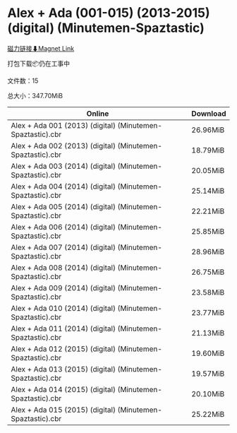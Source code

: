 # Alex + Ada (001-015) (2013-2015) (digital) (Minutemen-Spaztastic)

[磁力链接⬇Magnet Link](magnet:?xt=urn:btih:c619135db622bfba150402686f9049f53ecacd3c&dn=Alex%20%2B%20Ada%20%28001-015%29%20%282013-2015%29%20%28digital%29%20%28Minutemen-Spaztastic%29)

打包下载📦仍在工事中

文件数：15

总大小：347.70MiB

Online | Download
--- | ---
Alex + Ada 001 (2013) (digital) (Minutemen-Spaztastic).cbr | 26.96MiB
Alex + Ada 002 (2013) (digital) (Minutemen-Spaztastic).cbr | 18.79MiB
Alex + Ada 003 (2014) (digital) (Minutemen-Spaztastic).cbr | 20.05MiB
Alex + Ada 004 (2014) (digital) (Minutemen-Spaztastic).cbr | 25.14MiB
Alex + Ada 005 (2014) (digital) (Minutemen-Spaztastic).cbr | 22.21MiB
Alex + Ada 006 (2014) (digital) (Minutemen-Spaztastic).cbr | 25.85MiB
Alex + Ada 007 (2014) (digital) (Minutemen-Spaztastic).cbr | 28.96MiB
Alex + Ada 008 (2014) (digital) (Minutemen-Spaztastic).cbr | 26.75MiB
Alex + Ada 009 (2014) (digital) (Minutemen-Spaztastic).cbr | 23.58MiB
Alex + Ada 010 (2014) (digital) (Minutemen-Spaztastic).cbr | 23.77MiB
Alex + Ada 011 (2014) (digital) (Minutemen-Spaztastic).cbr | 21.13MiB
Alex + Ada 012 (2015) (digital) (Minutemen-Spaztastic).cbr | 19.60MiB
Alex + Ada 013 (2015) (digital) (Minutemen-Spaztastic).cbr | 19.57MiB
Alex + Ada 014 (2015) (digital) (Minutemen-Spaztastic).cbr | 20.10MiB
Alex + Ada 015 (2015) (digital) (Minutemen-Spaztastic).cbr | 25.22MiB